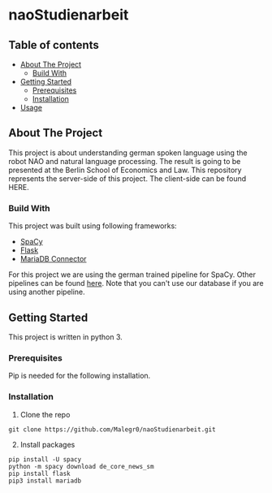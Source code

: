 # naoStudienarbeit

## Table of contents
* [About The Project](#about-the-project)
  * [Build With](#build-with)
* [Getting Started](#getting-started)
  * [Prerequisites](#prerequisites)
  * [Installation](#Installation)
* [Usage](#usage)

## About The Project
This project is about understanding german spoken language using the robot NAO and natural language processing. The result is going to be presented at the Berlin School
of Economics and Law. This repository represents the server-side of this project. The client-side can be found HERE. 

### Build With
This project was built using following frameworks:
  - [SpaCy](https://spacy.io/)
  - [Flask](https://flask.palletsprojects.com/en/2.0.x/)
  - [MariaDB Connector](https://mariadb.com/de/resources/blog/how-to-connect-python-programs-to-mariadb/)

For this project we are using the german trained pipeline for SpaCy. Other pipelines can be found [here](https://spacy.io/usage).
Note that you can't use our database if you are using another pipeline.

## Getting Started
This project is written in python 3.

### Prerequisites
Pip is needed for the following installation.

### Installation
1. Clone the repo
```
git clone https://github.com/Malegr0/naoStudienarbeit.git
```
2. Install packages
```
pip install -U spacy
python -m spacy download de_core_news_sm
pip install flask
pip3 install mariadb
```

